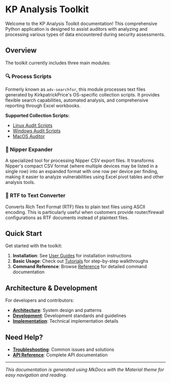 # KP Analysis Toolkit

Welcome to the KP Analysis Toolkit documentation! This comprehensive Python application is designed to assist auditors with analyzing and processing various types of data encountered during security assessments.

## Overview

The toolkit currently includes three main modules:

### 🔍 Process Scripts
Formerly known as `adv-searchfor`, this module processes text files generated by KirkpatrickPrice's OS-specific collection scripts. It provides flexible search capabilities, automated analysis, and comprehensive reporting through Excel workbooks.

**Supported Collection Scripts:**
- [Linux Audit Scripts](https://github.com/kirkpatrickprice/linux-audit-scripts)
- [Windows Audit Scripts](https://github.com/kirkpatrickprice/windows-audit-scripts)  
- [MacOS Auditor](https://github.com/kirkpatrickprice/macos-auditor)

### 🔧 Nipper Expander
A specialized tool for processing Nipper CSV export files. It transforms Nipper's compact CSV format (where multiple devices may be listed in a single row) into an expanded format with one row per device per finding, making it easier to analyze vulnerabilities using Excel pivot tables and other analysis tools.

### 📄 RTF to Text Converter
Converts Rich Text Format (RTF) files to plain text files using ASCII encoding. This is particularly useful when customers provide router/firewall configurations as RTF documents instead of plaintext files.

## Quick Start

Get started with the toolkit:

1. **Installation**: See [User Guides](user-guides/) for installation instructions
2. **Basic Usage**: Check out [Tutorials](tutorials/) for step-by-step walkthroughs  
3. **Command Reference**: Browse [Reference](reference/) for detailed command documentation

## Architecture & Development

For developers and contributors:

- **[Architecture](architecture/)**: System design and patterns
- **[Development](development/)**: Development standards and guidelines
- **[Implementation](implementation/)**: Technical implementation details

## Need Help?

- **[Troubleshooting](troubleshooting/)**: Common issues and solutions
- **[API Reference](api/)**: Complete API documentation

---

*This documentation is generated using MkDocs with the Material theme for easy navigation and reading.*
